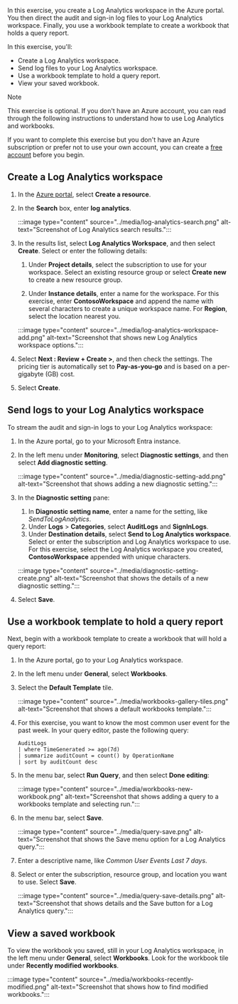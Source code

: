 In this exercise, you create a Log Analytics workspace in the Azure portal. You then direct the audit and sign-in log files to your Log Analytics workspace. Finally, you use a workbook template to create a workbook that holds a query report.

In this exercise, you'll:

- Create a Log Analytics workspace.
- Send log files to your Log Analytics workspace.
- Use a workbook template to hold a query report.
- View your saved workbook.

> [!NOTE]
> This exercise is optional. If you don't have an Azure account, you can read through the following instructions to understand how to use Log Analytics and workbooks.
>
> If you want to complete this exercise but you don't have an Azure subscription or prefer not to use your own account, you can create a [free account](https://azure.microsoft.com/pricing/purchase-options/azure-account?cid=msft_learn) before you begin.

## Create a Log Analytics workspace

1. In the [Azure portal](https://portal.azure.com?azure-portal=true), select **Create a resource**.

1. In the **Search** box, enter **log analytics**.
  
   :::image type="content" source="../media/log-analytics-search.png" alt-text="Screenshot of Log Analytics search results.":::

1. In the results list, select **Log Analytics Workspace**, and then select **Create**. Select or enter the following details:

   1. Under **Project details**, select the subscription to use for your workspace. Select an existing resource group or select **Create new** to create a new resource group.

   1. Under **Instance details**, enter a name for the workspace. For this exercise, enter **ContosoWorkspace** and append the name with several characters to create a unique workspace name. For **Region**, select the location nearest you.

   :::image type="content" source="../media/log-analytics-workspace-add.png" alt-text="Screenshot that shows new Log Analytics workspace options.":::

1. Select **Next : Review + Create >**, and then check the settings. The pricing tier is automatically set to **Pay-as-you-go** and is based on a per-gigabyte (GB) cost.

1. Select **Create**.

## Send logs to your Log Analytics workspace

To stream the audit and sign-in logs to your Log Analytics workspace:

1. In the Azure portal, go to your Microsoft Entra instance.

1. In the left menu under **Monitoring**, select **Diagnostic settings**, and then select **Add diagnostic setting**.

   :::image type="content" source="../media/diagnostic-setting-add.png" alt-text="Screenshot that shows adding a new diagnostic setting.":::

1. In the **Diagnostic setting** pane:

   1. In **Diagnostic setting name**, enter a name for the setting, like *SendToLogAnalytics*.
   1. Under **Logs** > **Categories**, select **AuditLogs** and **SignInLogs**.  
   1. Under **Destination details**, select **Send to Log Analytics workspace**. Select or enter the subscription and Log Analytics workspace to use. For this exercise, select the Log Analytics workspace you created, **ContosoWorkspace** appended with unique characters.

   :::image type="content" source="../media/diagnostic-setting-create.png" alt-text="Screenshot that shows the details of a new diagnostic setting.":::

1. Select **Save**.  

## Use a workbook template to hold a query report

Next, begin with a workbook template to create a workbook that will hold a query report:

1. In the Azure portal, go to your Log Analytics workspace.

1. In the left menu under **General**, select **Workbooks**.

1. Select the **Default Template** tile.

   :::image type="content" source="../media/workbooks-gallery-tiles.png" alt-text="Screenshot that shows a default workbooks template.":::

1. For this exercise, you want to know the most common user event for the past week. In your query editor, paste the following query:

    ```kusto
    AuditLogs
    | where TimeGenerated >= ago(7d)
    | summarize auditCount = count() by OperationName
    | sort by auditCount desc
    ```

1. In the menu bar, select **Run Query**, and then select **Done editing**:

   :::image type="content" source="../media/workbooks-new-workbook.png" alt-text="Screenshot that shows adding a query to a workbooks template and selecting run.":::

1. In the menu bar, select **Save**.

   :::image type="content" source="../media/query-save.png" alt-text="Screenshot that shows the Save menu option for a Log Analytics query.":::

1. Enter a descriptive name, like *Common User Events Last 7 days*.  

1. Select or enter the subscription, resource group, and location you want to use. Select **Save**.

   :::image type="content" source="../media/query-save-details.png" alt-text="Screenshot that shows details and the Save button for a Log Analytics query.":::

## View a saved workbook

To view the workbook you saved, still in your Log Analytics workspace, in the left menu under **General**, select **Workbooks**. Look for the workbook tile under **Recently modified workbooks**.

   :::image type="content" source="../media/workbooks-recently-modified.png" alt-text="Screenshot that shows how to find modified workbooks.":::
